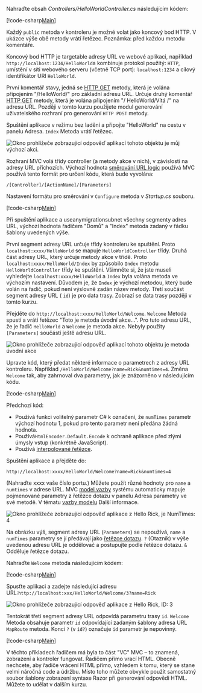 Nahraďte obsah *Controllers/HelloWorldController.cs* následujícím kódem:

[!code-csharp[Main](../../tutorials/first-mvc-app/start-mvc/sample/MvcMovie/Controllers/HelloWorldController.cs?name=snippet_1)]

Každý `public` metoda v kontroleru je možné volat jako koncový bod HTTP. V ukázce výše obě metody vrátí řetězec.  Poznámka: před každou metodu komentáře.

Koncový bod HTTP je targetable adresy URL ve webové aplikaci, například `http://localhost:1234/HelloWorld`a kombinuje protokol použitý: `HTTP`, umístění v síti webového serveru (včetně TCP port): `localhost:1234` a cílový identifikátor URI `HelloWorld`.

První komentář stavy, jedná se [HTTP GET](https://www.w3schools.com/tags/ref_httpmethods.asp) metody, která je volána připojením "/HelloWorld/" pro základní adresu URL. Určuje druhý komentář [HTTP GET](http://www.w3.org/Protocols/rfc2616/rfc2616-sec9.html) metody, která je volána připojením "/ HelloWorld/Vítá /" na adresu URL. Později v tomto kurzu použijete modul generování uživatelského rozhraní pro generování `HTTP POST` metody.

Spuštění aplikace v režimu bez ladění a připojte "HelloWorld" na cestu v panelu Adresa. `Index` Metoda vrátí řetězec.

![Okno prohlížeče zobrazující odpověď aplikací tohoto objektu je můj výchozí akci.](../../tutorials/first-mvc-app/adding-controller/_static/hell1.png)

Rozhraní MVC volá třídy controller (a metody akce v nich), v závislosti na adresy URL příchozích. Výchozí hodnota [směrování URL logic](../../mvc/controllers/routing.md) používá MVC používá tento formát pro určení kódu, která bude vyvolána:

`/[Controller]/[ActionName]/[Parameters]`

Nastavení formátu pro směrování v `Configure` metoda v *Startup.cs* souboru.

[!code-csharp[Main](../../tutorials/first-mvc-app/start-mvc/sample/MvcMovie/Startup.cs?name=snippet_1&highlight=5)]

Při spuštění aplikace a useanymigrationsubnet všechny segmenty adres URL, výchozí hodnota řadičem "Domů" a "Index" metoda zadaný v řádku šablony uvedených výše.

První segment adresy URL určuje třídy kontroleru ke spuštění. Proto `localhost:xxxx/HelloWorld` se mapuje `HelloWorldController` třídy. Druhá část adresy URL, který určuje metody akce v třídě. Proto `localhost:xxxx/HelloWorld/Index` by způsobilo `Index` metodu `HelloWorldController` třídy ke spuštění. Všimněte si, že jste museli vyhledejte `localhost:xxxx/HelloWorld` a `Index` byla volána metoda ve výchozím nastavení. Důvodem je, že `Index` je výchozí metodou, který bude volán na řadič, pokud není výslovně zadán název metody. Třetí součást segment adresy URL ( `id`) je pro data trasy. Zobrazí se data trasy později v tomto kurzu.

Přejděte do `http://localhost:xxxx/HelloWorld/Welcome`. `Welcome` Metoda spustí a vrátí řetězec "Toto je metoda úvodní akce...". Pro tuto adresu URL, že je řadič `HelloWorld` a `Welcome` je metoda akce. Nebyly použity `[Parameters]` součástí ještě adresu URL.

![Okno prohlížeče zobrazující odpověď aplikací tohoto objektu je metoda úvodní akce](../../tutorials/first-mvc-app/adding-controller/_static/welcome.png)

Upravte kód, který předat některé informace o parametrech z adresy URL kontroleru. Například `/HelloWorld/Welcome?name=Rick&numtimes=4`. Změna `Welcome` tak, aby zahrnoval dva parametry, jak je znázorněno v následujícím kódu. 

[!code-csharp[Main](../../tutorials/first-mvc-app/start-mvc/sample/MvcMovie/Controllers/HelloWorldController.cs?name=snippet_2)]

Předchozí kód:

* Používá funkci volitelný parametr C# k označení, že `numTimes` parametr výchozí hodnotu 1, pokud pro tento parametr není předána žádná hodnota.
* Používá`HtmlEncoder.Default.Encode` k ochraně aplikace před zlými úmysly vstup (konkrétně JavaScript). 
* Používá [interpolované řetězce](https://docs.microsoft.com/dotnet/articles/csharp/language-reference/keywords/interpolated-strings).

Spuštění aplikace a přejděte do:

   `http://localhost:xxxx/HelloWorld/Welcome?name=Rick&numtimes=4`

(Nahraďte xxxx vaše číslo portu.) Můžete použít různé hodnoty pro `name` a `numtimes` v adrese URL. MVC [model vazby](../../mvc/models/model-binding.md) systému automaticky mapuje pojmenované parametry z řetězce dotazu v panelu Adresa parametry ve své metodě. V tématu [vazby modelu](../../mvc/models/model-binding.md) Další informace.

![Okno prohlížeče zobrazující odpověď aplikace z Hello Rick, je NumTimes: 4](../../tutorials/first-mvc-app/adding-controller/_static/rick4.png)

Na obrázku výš, segment adresy URL (`Parameters`) se nepoužívá, `name` a `numTimes` parametry se jí předávají jako [řetězce dotazu](https://wikipedia.org/wiki/Query_string). `?` (Otazník) v výše uvedenou adresu URL je oddělovač a postupujte podle řetězce dotazu. `&` Odděluje řetězce dotazu.

Nahraďte `Welcome` metoda následujícím kódem:

[!code-csharp[Main](../../tutorials/first-mvc-app/start-mvc/sample/MvcMovie/Controllers/HelloWorldController.cs?name=snippet_3)]

Spusťte aplikaci a zadejte následující adresu URL:`http://localhost:xxx/HelloWorld/Welcome/3?name=Rick`

![Okno prohlížeče zobrazující odpověď aplikace z Hello Rick, ID: 3](../../tutorials/first-mvc-app/adding-controller/_static/rick_routedata.png)

Tentokrát třetí segment adresy URL odpovídá parametru trasy `id`. `Welcome` Metoda obsahuje parametr `id` odpovídající zadaným šablony adresa URL `MapRoute` metoda. Konci `?` (v `id?`) označuje `id` parametr je nepovinný.

[!code-csharp[Main](../../tutorials/first-mvc-app/start-mvc/sample/MvcMovie/Startup.cs?name=snippet_1&highlight=5)]

V těchto příkladech řadičem má byla to část "VC" MVC – to znamená, zobrazení a kontroler fungovat. Řadičem přímo vrací HTML. Obecně nechcete, aby řadiče vrácení HTML přímo, vzhledem k tomu, který se stane velmi náročná code a údržbu. Místo toho můžete obvykle použít samostatný soubor šablony zobrazení syntaxe Razor při generování odpovědi HTML. Můžete to udělat v dalším kurzu.
